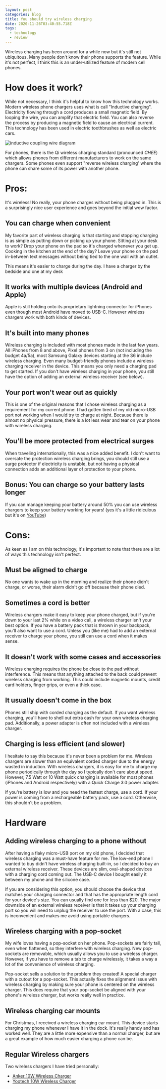 ```yaml
---
layout: post
categories: blog
title: You should try wireless charging
date: 2020-11-26T03:40:55.718Z
tags:
  - technology
  - review
---
```

Wireless charging has been around for a while now but it's still not ubiquitous. Many people don't know their phone supports the feature. While it's not perfect, I think this is an under-utilized feature of modern cell phones.

# How does it work?

While not necessary, I think it's helpful to know how this technology works. Modern wireless phone chargers uses what is call "Inductive charging". Electricity flowing through a cord produces a small magnetic field. By looping the wire, you can amplify that electric field. You can also reverse the process by producing a magnetic field to cause an electrical current. This technology has been used in electric toothbrushes as well as electric cars.

![inductive coupling wire diagram](https://upload.wikimedia.org/wikipedia/commons/b/b5/Wireless_power_system_-_inductive_coupling.svg)

For phones, there is the Qi wireless charging standard (pronounced *CHEE*) which allows phones from different manufacturers to work on the same chargers. Some phones even support "reverse wireless charging' where the phone can share some of its power with another phone.

# Pros:

It's wireless! No really, your phone charges without being plugged in. This is a surprisingly nice user experience and goes beyond the initial wow factor.

## You can charge when convenient

My favorite part of wireless charging is that starting and stopping charging is as simple as putting down or picking up your phone. Sitting at your desk to work? Drop your phone on the pad so it's charged whenever you get up. Cooking in the kitchen at the end of the day? Leave your phone on the pad in-between text messages without being tied to the one wall with an outlet.

This means it's easier to charge during the day. I have a charger by the bedside and one at my desk

## It works with multiple devices (Android and Apple)

Apple is still holding onto its proprietary lightning connector for iPhones even though most Android have moved to USB-C. However wireless chargers work with both kinds of devices.

## It's built into many phones

Wireless charging is included with most phones made in the last few years. All iPhones from 8 and above, Pixel phones from 3 on (not including the budget 4a/5a), most Samsung Galaxy devices starting at the S6 include wireless charging. Even many budget-friendly phones include a wireless charging receiver in the device. This means you only need a charging pad to get started. If you don't have wireless charging in your phone, you still have the option of adding an external wireless receiver (see below).

## Your port won't wear out as quickly

This is one of the original reasons that I chose wireless charging as a requirement for my current phone. I had gotten tired of my old micro-USB port not working when I would try to charge at night. Because there is almost no physical pressure, there is a lot less wear and tear on your phone with wireless charging.

## You'll be more protected from electrical surges

When traveling internationally, this was a nice added benefit. I don't want to oversate the protection wireless charging brings, you should still use a surge protector if electricity is unstable, but not having a physical connection adds an additional layer of protection to your phone.

## Bonus: You can charge so your battery lasts longer

If you can manage keeping your battery around 50% you can use wireless chargers to keep your battery working for years! (yes it's a little ridiculous but it's on [YouTube](https://youtu.be/AF2O4l1JprI))

# Cons:

As keen as I am on this technology, it's important to note that there are a lot of ways this technology isn't perfect.

## Must be aligned to charge

No one wants to wake up in the morning and realize their phone didn't charge, or worse, their alarm didn't go off because their phone died.

## Sometimes a cord is better

Wireless chargers make it easy to keep your phone charged, but if you're down to your last 2% while on a video call, a wireless charger isn't your best option. If you have a battery pack that is thrown in your backpack, you'll also want to use a cord. Unless you (like me) had to add an external receiver to charge your phone, you still can use a cord when it makes sense.

## It doesn't work with some cases and accessories

Wireless charging requires the phone be close to the pad without interference. This means that anything attached to the back could prevent wireless charging from working. This could include magnetic mounts, credit card holders, finger grips, or even a thick case.

## It usually doesn't come in the box

Phones still ship with corded charging as the default. If you want wireless charging, you'll have to shell out extra cash for your own wireless charging pad. Additionally, a power adapter is often not included with a wireless charger.

## Charging is less efficient (and slower)

I hesitate to say this because it's never been a problem for me. Wireless chargers are slower than an equivalent corded charger due to the energy wasted in induction. With wireless chargers, it is easy for me to charge my phone periodically through the day so I typically don't care about speed. However, 7.5 Watt or 10 Watt quick charging is available for most phones (iPhones and Android respectively) with a Quick Charge 3.0 power adapter.

If you're battery is low and you need the fastest charge, use a cord. If your power is coming from a rechargeable battery pack, use a cord. Otherwise, this shouldn't be a problem. 

# Hardware

## Adding wireless charging to a phone without

After having a flaky micro-USB port on my old phone, I decided that wireless charging was a must-have feature for me. The low-end phone I wanted to buy didn't have wireless charging built-in, so I decided to buy an external wireless receiver. These devices are slim, oval-shaped devices with a charging cord coming out. The USB-C device I bought easily it between my phone and the silicone case.

If you are considering this option, you should choose the device that matches your charging connector and that has the appropriate length cord for your device's size. You can usually find one for less than $20. The major downside of an external wireless receiver is that it takes up your charging port so you will need to unplug the receiver to use the port. With a case, this is inconvenient and makes me avoid using portable chargers.

## Wireless charging with a pop-socket

My wife loves having a pop-socket on her phone. Pop-sockets are fairly tall, even when flattened, so they interfere with wireless charging. New pop-sockets are removable, which usually allows you to use a wireless charger. However, if you have to remove a tab to charge wirelessly, it takes a way a lot of the convenience of wireless charging.

Pop-socket sells a solution to the problem they created! A special charger with a cutout for a pop-socket. This actually fixes the alignment issue with wireless charging by making sure your phone is centered on the wireless charger. This does require that your pop-socket be aligned with your phone's wireless charger, but works really well in practice.

## Wireless charging car mounts

For Christmas, I received a wireless charging car mount. This device starts charging my phone whenever I have it in the dock. It's really handy and has worked well. They are a little more expensive than a normal charger, but are a great example of how much easier charging a phone can be.

## Regular Wireless chargers

Two wireless chargers I have tried personally:

* [Anker 10W Wireless Charger](https://www.amazon.com/gp/product/B01KJL4XNY/ref=ppx_yo_dt_b_search_asin_title?ie=UTF8&psc=1)
* [Yootech 10W Wireless Charger](https://www.amazon.com/gp/product/B07H93NYC5/ref=ppx_yo_dt_b_search_asin_title?ie=UTF8&psc=1)